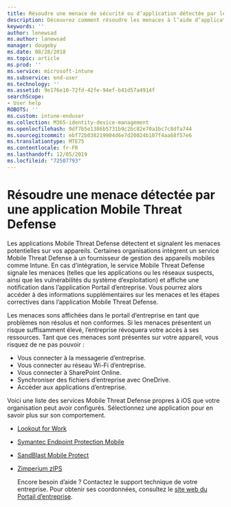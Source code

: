 ```yaml
---
title: Résoudre une menace de sécurité ou d’application détectée par les applications Mobile Threat Defense pour les appareils Android
description: Découvrez comment résoudre les menaces à l’aide d’applications Mobile Threat Defense pour les appareils Android.
keywords: ''
author: lenewsad
ms.author: lanewsad
manager: dougeby
ms.date: 08/28/2018
ms.topic: article
ms.prod: ''
ms.service: microsoft-intune
ms.subservice: end-user
ms.technology: ''
ms.assetid: 9e176e10-72fd-42fe-94ef-b41d57a4914f
searchScope:
- User help
ROBOTS: ''
ms.custom: intune-enduser
ms.collection: M365-identity-device-management
ms.openlocfilehash: 9df7b5e1386b5731b9c2bc82e70a1bc7c8dfa744
ms.sourcegitcommit: ebf72b038219904d6e7d20024b107f4aa68f57e6
ms.translationtype: MTE75
ms.contentlocale: fr-FR
ms.lasthandoff: 12/05/2019
ms.locfileid: "72507793"
---
```

# <a name="resolve-a-threat-found-by-a-mobile-threat-defense-app"></a>Résoudre une menace détectée par une application Mobile Threat Defense

Les applications Mobile Threat Defense détectent et signalent les menaces potentielles sur vos appareils. Certaines organisations intègrent un service Mobile Threat Defense à un fournisseur de gestion des appareils mobiles comme Intune. En cas d’intégration, le service Mobile Threat Defense signale les menaces (telles que les applications ou les réseaux suspects, ainsi que les vulnérabilités du système d’exploitation) et affiche une notification dans l’application Portail d’entreprise. Vous pourrez alors accéder à des informations supplémentaires sur les menaces et les étapes correctives dans l’application Mobile Threat Defense.

Les menaces sons affichées dans le portail d’entreprise en tant que problèmes non résolus et non conformes. Si les menaces présentent un risque suffisamment élevé, l’entreprise révoquera votre accès à ses ressources. Tant que ces menaces sont présentes sur votre appareil, vous risquez de ne pas pouvoir :  

* Vous connecter à la messagerie d’entreprise.
* Vous connecter au réseau Wi-Fi d’entreprise.
* Vous connecter à SharePoint Online.
* Synchroniser des fichiers d’entreprise avec OneDrive.
* Accéder aux applications d’entreprise.

Voici une liste des services Mobile Threat Defense propres à iOS que votre organisation peut avoir configurés. Sélectionnez une application pour en savoir plus sur son comportement.  

* [Lookout for Work](you-need-to-resolve-a-threat-found-by-lookout-for-work-android.md)
* [Symantec Endpoint Protection Mobile](you-need-to-resolve-a-threat-found-by-skycure-android.md)
* [SandBlast Mobile Protect](you-need-to-resolve-a-threat-found-by-checkpoint-android.md)
* [Zimperium zIPS](you-need-to-resolve-a-threat-found-by-zips-android.md)  

  Encore besoin d’aide ? Contactez le support technique de votre entreprise. Pour obtenir ses coordonnées, consultez le [site web du Portail d’entreprise](https://go.microsoft.com/fwlink/?linkid=2010980).  


